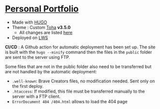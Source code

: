 # [Personal Portfolio](https://florianformentini.fr)

- Made with [HUGO](https://gohugo.io)
- Theme : Custom [Toha](https://github.com/hugo-toha/toha) **v3.5.0**
  - All changes are listed [here](/themes/README.md)
- Deployed on [LWS](https://www.lws.fr/)


**CI/CD** : A Github action for automatic deployment has been set up. The site is built with the `hugo --minify` command then the files in the `public` folder are sent to the server using FTP. 

Some files that are not in the public folder also need to be transferred but are not handled by the automatic deployment:
  - `.well-known`: Brave Creators files, no modification needed. Sent only on the first deploy.
  - `.htaccess`: If modified, this file must be transferred manually to the server with a FTP client.
  - `ErrorDocument 404 /404.html` allows to load the 404 page
